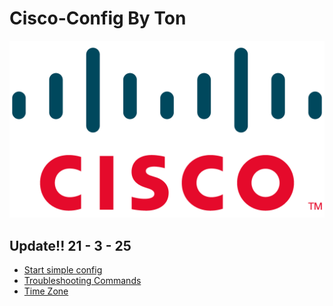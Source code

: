 # Cisco-Config By Ton

<img src=Cisco-Logo.png/>

## Update!! 21 - 3 - 25

- [Start simple config](basic%20simple%20config.md)
- [Troubleshooting Commands](Troubleshooting%20Commands.md)
- [Time Zone](Time%20Zone.md)


